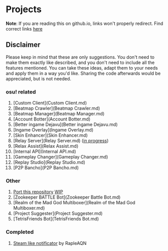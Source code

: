 # Projects
**Note**: If you are reading this on github.io, links won't properly redirect. Find correct links [here](https://github.com/The-Aquila-Network-Community/Project-Suggestions/README.md)
## Disclaimer
Please keep in mind that these are only suggestions. You don't need to make them exactly like described,
and you don't need to include all the features mentioned.
You can take these ideas, adapt them to your needs and apply them in a way you'd like.
Sharing the code afterwards would be appreciated, but is not needed.

### osu! related
1. [Custom Client](Custom Client.md)
1. [Beatmap Crawler](Beatmap Crawler.md)
1. [Beatmap Manager](Beatmap Manager.md)
1. [Account Botter](Account Botter.md)
1. [Better ingame Dejavu](Better ingame Dejavu.md)
1. [Ingame Overlay](Ingame Overlay.md)
1. [Skin Enhancer](Skin Enhancer.md)
1. [Relay Server](Relay Server.md) ([in progress](https://github.com/The-Aquila-Network-Community/osu-relay-server))
2. [Relax Assist](Relax Assist.md)
3. [Internal API](Internal API.md)
3. [Gameplay Changer](Gameplay Changer.md)
4. [Replay Studio](Replay Studio.md)
4. [P2P Bancho](P2P Bancho.md)

### Other
1. [Port this repository](https://guides.github.com/features/pages/) [WIP](http://the-aquila-network-community.github.io)
1. [Zookeeper BATTLE Bot](Zookeeper Battle Bot.md)
2. [Realm of the Mad God Multiboxer](Realm of the Mad God Multiboxer.md)
3. [Project Suggester](Project Suggester.md)
4. [TetrisFriends Bot](TetrisFriends Bot.md)

### Completed
1. [Steam like notificator](https://github.com/The-Aquila-Network-Community/Steam-like-notificator) by RapleAQN
